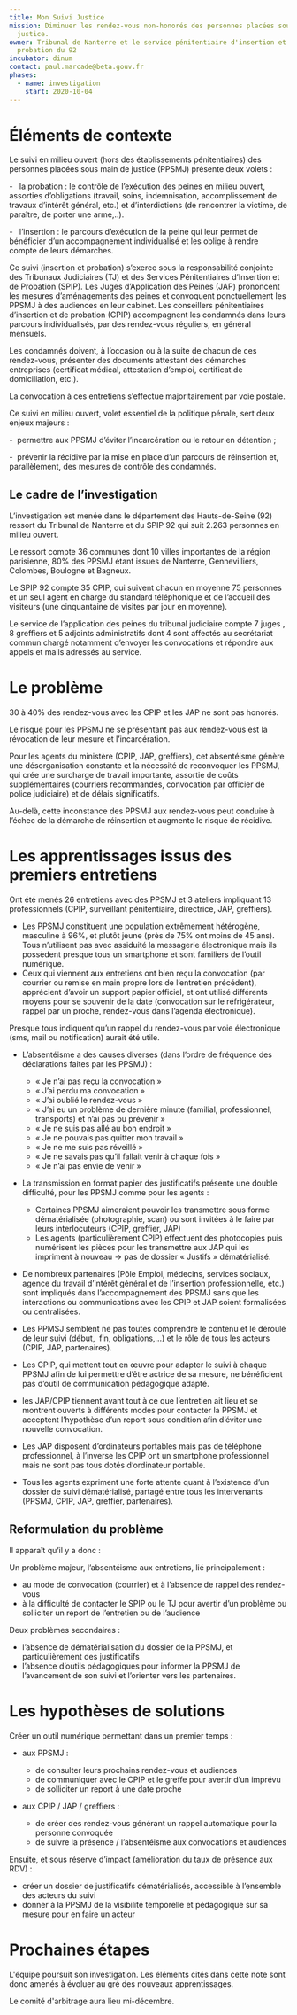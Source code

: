 ```yaml
---
title: Mon Suivi Justice
mission: Diminuer les rendez-vous non-honorés des personnes placées sous main de
  justice.
owner: Tribunal de Nanterre et le service pénitentiaire d'insertion et de
  probation du 92
incubator: dinum
contact: paul.marcade@beta.gouv.fr
phases:
  - name: investigation
    start: 2020-10-04
---
```

# Éléments de contexte

Le suivi en milieu ouvert (hors des établissements pénitentiaires) des personnes placées sous main de justice (PPSMJ) présente deux volets :

\-   la probation : le contrôle de l’exécution des peines en milieu ouvert, assorties d’obligations (travail, soins, indemnisation, accomplissement de travaux d’intérêt général, etc.) et d’interdictions (de rencontrer la victime, de paraître, de porter une arme,..).

\-   l’insertion : le parcours d’exécution de la peine qui leur permet de bénéficier d’un accompagnement individualisé et les oblige à rendre compte de leurs démarches.

Ce suivi (insertion et probation) s’exerce sous la responsabilité conjointe des Tribunaux Judiciaires (TJ) et des Services Pénitentiaires d’Insertion et de Probation (SPIP). Les Juges d’Application des Peines (JAP) prononcent les mesures d’aménagements des peines et convoquent ponctuellement les PPSMJ à des audiences en leur cabinet. Les conseillers pénitentiaires d’insertion et de probation (CPIP) accompagnent les condamnés dans leurs parcours individualisés, par des rendez-vous réguliers, en général mensuels.

Les condamnés doivent, à l’occasion ou à la suite de chacun de ces rendez-vous, présenter des documents attestant des démarches entreprises (certificat médical, attestation d’emploi, certificat de domiciliation, etc.).

La convocation à ces entretiens s’effectue majoritairement par voie postale.

Ce suivi en milieu ouvert, volet essentiel de la politique pénale, sert deux enjeux majeurs :  

\-  permettre aux PPSMJ d’éviter l’incarcération ou le retour en détention ;

\-  prévenir la récidive par la mise en place d’un parcours de réinsertion et, parallèlement, des mesures de contrôle des condamnés. 

## **Le cadre de l’investigation**

L’investigation est menée dans le département des Hauts-de-Seine (92) ressort du Tribunal de Nanterre et du SPIP 92 qui suit 2.263 personnes en milieu ouvert.

Le ressort compte 36 communes dont 10 villes importantes de la région parisienne, 80% des PPSMJ étant issues de Nanterre, Gennevilliers, Colombes, Boulogne et Bagneux. 

Le SPIP 92 compte 35 CPIP, qui suivent chacun en moyenne 75 personnes et un seul agent en charge du standard téléphonique et de l’accueil des visiteurs (une cinquantaine de visites par jour en moyenne).

Le service de l’application des peines du tribunal judiciaire compte 7 juges , 8 greffiers et 5 adjoints administratifs dont 4 sont affectés au secrétariat commun chargé notamment d’envoyer les convocations et répondre aux appels et mails adressés au service.

# **Le problème**

30 à 40% des rendez-vous avec les CPIP et les JAP ne sont pas honorés.

Le risque pour les PPSMJ ne se présentant pas aux rendez-vous est la révocation de leur mesure et l’incarcération.

Pour les agents du ministère (CPIP, JAP, greffiers), cet absentéisme génère une désorganisation constante et la nécessité de reconvoquer les PPSMJ, qui crée une surcharge de travail importante, assortie de coûts supplémentaires (courriers recommandés, convocation par officier de police judiciaire) et de délais significatifs.

Au-delà, cette inconstance des PPSMJ aux rendez-vous peut conduire à l’échec de la démarche de réinsertion et augmente le risque de récidive.

# **Les apprentissages issus des premiers entretiens**

Ont été menés 26 entretiens avec des PPSMJ et 3 ateliers impliquant 13 professionnels (CPIP, surveillant pénitentiaire, directrice, JAP, greffiers).

* Les PPSMJ constituent une population extrêmement hétérogène, masculine à 96%, et plutôt jeune (près de 75% ont moins de 45 ans). Tous n’utilisent pas avec assiduité la messagerie électronique mais ils possèdent presque tous un smartphone et sont familiers de l’outil numérique.
* Ceux qui viennent aux entretiens ont bien reçu la convocation (par courrier ou remise en main propre lors de l’entretien précédent), apprécient d’avoir un support papier officiel, et ont utilisé différents moyens pour se souvenir de la date (convocation sur le réfrigérateur, rappel par un proche, rendez-vous dans l’agenda électronique).

Presque tous indiquent qu’un rappel du rendez-vous par voie électronique (sms, mail ou notification) aurait été utile.

* L’absentéisme a des causes diverses (dans l’ordre de fréquence des déclarations faites par les PPSMJ) :

  * « Je n’ai pas reçu la convocation »
  * « J’ai perdu ma convocation »
  * « J’ai oublié le rendez-vous »
  * « J’ai eu un problème de dernière minute (familial, professionnel, transports) et n’ai pas pu prévenir »
  * « Je ne suis pas allé au bon endroit »
  * « Je ne pouvais pas quitter mon travail »
  * « Je ne me suis pas réveillé »
  * « Je ne savais pas qu’il fallait venir à chaque fois »
  * « Je n’ai pas envie de venir »
* La transmission en format papier des justificatifs présente une double difficulté, pour les PPSMJ comme pour les agents :

  * Certaines PPSMJ aimeraient pouvoir les transmettre sous forme dématérialisée (photographie, scan) ou sont invitées à le faire par leurs interlocuteurs (CPIP, greffier, JAP)
  * Les agents (particulièrement CPIP) effectuent des photocopies puis numérisent les pièces pour les transmettre aux JAP qui les impriment à nouveau -> pas de dossier « Justifs » dématérialisé.
* De nombreux partenaires (Pôle Emploi, médecins, services sociaux, agence du travail d’intérêt général et de l’insertion professionnelle, etc.) sont impliqués dans l’accompagnement des PPSMJ sans que les interactions ou communications avec les CPIP et JAP soient formalisées ou centralisées.
* Les PPMSJ semblent ne pas toutes comprendre le contenu et le déroulé de leur suivi (début,  fin, obligations,...) et le rôle de tous les acteurs (CPIP, JAP, partenaires).
* Les CPIP, qui mettent tout en œuvre pour adapter le suivi à chaque PPSMJ afin de lui permettre d’être actrice de sa mesure, ne bénéficient pas d’outil de communication pédagogique adapté.
* les JAP/CPIP tiennent avant tout à ce que l’entretien ait lieu et se montrent ouverts à différents modes pour contacter la PPSMJ et acceptent l’hypothèse d’un report sous condition afin d’éviter une nouvelle convocation.
* Les JAP disposent d’ordinateurs portables mais pas de téléphone professionnel, à l’inverse les CPIP ont un smartphone professionnel mais ne sont pas tous dotés d’ordinateur portable.
* Tous les agents expriment une forte attente quant à l’existence d’un dossier de suivi dématérialisé, partagé entre tous les intervenants (PPSMJ, CPIP, JAP, greffier, partenaires).

## **Reformulation du problème**

Il apparaît qu’il y a donc :

Un problème majeur, l’absentéisme aux entretiens, lié principalement :

* au mode de convocation (courrier) et à l’absence de rappel des rendez-vous
* à la difficulté de contacter le SPIP ou le TJ pour avertir d’un problème ou solliciter un report de l’entretien ou de l’audience

Deux problèmes secondaires :

* l’absence de dématérialisation du dossier de la PPSMJ, et particulièrement des justificatifs
* l’absence d’outils pédagogiques pour informer la PPSMJ de l’avancement de son suivi et l’orienter vers les partenaires.

# **Les hypothèses de solutions**

Créer un outil numérique permettant dans un premier temps :

* aux PPSMJ :

  * de consulter leurs prochains rendez-vous et audiences
  * de communiquer avec le CPIP et le greffe pour avertir d’un imprévu
  * de solliciter un report à une date proche
* aux CPIP / JAP / greffiers :

  * de créer des rendez-vous générant un rappel automatique pour la personne convoquée
  * de suivre la présence / l’absentéisme aux convocations et audiences

Ensuite, et sous réserve d’impact (amélioration du taux de présence aux RDV) :

* créer un dossier de justificatifs dématérialisés, accessible à l’ensemble des acteurs du suivi
* donner à la PPSMJ de la visibilité temporelle et pédagogique sur sa mesure pour en faire un acteur

# Prochaines étapes

L'équipe poursuit son investigation. Les éléments cités dans cette note sont donc amenés à évoluer au gré des nouveaux apprentissages.

Le comité d'arbitrage aura lieu mi-décembre.